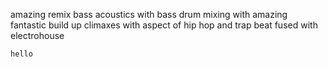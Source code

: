 amazing remix bass acoustics with bass drum mixing with amazing fantastic build up climaxes with aspect of hip hop and trap beat fused with electrohouse
```bash
hello
```
